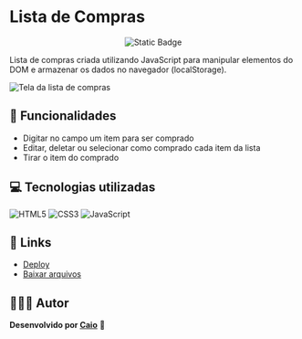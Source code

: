 # Lista de Compras

<p align="center">
     <img loading="lazy" alt="Static Badge" src="https://img.shields.io/badge/Status-Conclu%C3%ADdo-blue?style=for-the-badge">
</p>

Lista de compras criada utilizando JavaScript para manipular elementos do DOM e armazenar os dados no navegador (localStorage).

![Tela da lista de compras](https://github.com/caioikn/lista-compras/assets/28030999/ed6b5287-0452-4fe6-9e1c-118b4fbf6325)

## 🔨 Funcionalidades
- Digitar no campo um item para ser comprado
- Editar, deletar ou selecionar como comprado cada item da lista
- Tirar o item do comprado

## 💻 Tecnologias utilizadas
![HTML5](https://img.shields.io/badge/html5-%23E34F26.svg?style=for-the-badge&logo=html5&logoColor=white) ![CSS3](https://img.shields.io/badge/css3-%231572B6.svg?style=for-the-badge&logo=css3&logoColor=white) ![JavaScript](https://img.shields.io/badge/JavaScript-323330?style=for-the-badge&logo=javascript&logoColor=F7DF1E)

## 🔗 Links
- [Deploy](https://caioikn.github.io/lista-compras/)
- [Baixar arquivos](https://github.com/caioikn/lista-compras/archive/main/lista-compras.zip)

## 🧑🏻‍💻 Autor
**Desenvolvido por [Caio](https://www.linkedin.com/in/caioikena/)** 💙
